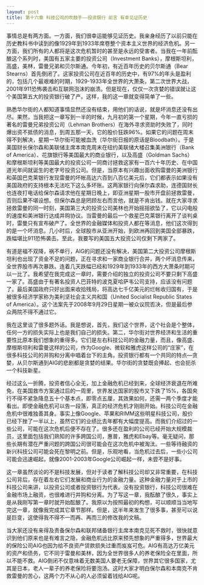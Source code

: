 ```yaml
---
layout: post
title: 第十六章 科技公司的吹鼓手——投资银行 前言 有幸见证历史 
---
```

事情总是有两方面。一方面，我们很幸运能够见证历史。我亲身经历了以前只能在历史教科书中读到的像1929年到1933年席卷整个资本主义世界的经济危机。另一方面，我们所有的人都将是这次危机暂时的甚至是永远的受害者。当我在一年前酝酿这个系列时，美国有五家主要的投资公司（Investment Banks），摩根斯坦利，高盛，美林，雷曼兄弟和贝尔斯通。今年初，有近百年历史的贝尔斯通（Bear Stearns）首先倒闭了。这家投资公司在近百年的历史中，有97%的年头是盈利的，包括几个最艰难的时期，1929-1933年全世界的大萧条，第二次世界大战，2001年911恐怖袭击和互联网泡沫的崩溃。但是现在，仅仅一次贪婪的错误就让这个美国第五大的投资银行破了产。这样，我的这一章就变得简单了一些。

熟悉华尔街的人都知道事情显然还没有结束，用他们的话说，就是坏消息还没有出尽。果然，当我把这一章写到一半的时候，九月初的第一个星期，今年一直亏损的著名的雷曼兄弟投资公司（Lehman Brothers）在海外寻求资助时失败了，同时爆出资不抵债的消息，到周五那一天，它的股价狂跌96%。如果它的问题在周末得不到解决，星期一华尔街可能被血洗（华尔街日报的原话是Bloodbath）。于是美国财长保尔森和美联储主席本南克周末在纽约美联储大楼召集美洲银行（Bank of America）、花旗银行等美国最大的商业银行，以及高盛（Goldman Sachs）和摩根斯坦利等美国最大的投资公司一同商讨拯救这家有一百六十年历史、在中国道光年间就诞生的老字号投资公司。但是，当原本有兴趣出面收购雷曼的美洲银行和英国巴克莱银行发现雷曼的坏帐高达六百到八百亿美元后，它们都表示如果没有美国政府的支持根本无法吃下这么多坏账。这两家银行向保尔森求助，连德国财长也连夜打电话给保尔森请求他在星期日晚上，即亚洲星期一股市开盘前拯救雷曼，否则后果不堪设想。但保尔森总是罔顾左右而言他，就是不肯出钱。就在大家寻求拯救雷曼的同一时刻，美国第三大的投资公司美林也开始摇摇欲坠了，它以闪电般的速度和美洲银行达成并购协议。当雷曼的最后一个救星巴克莱银行离开了谈判桌时，雷曼只有宣布破产了。全世界的金融媒体和投资人都在等消息，他们这次得到的是一个坏消息。几小时后，全球股市从亚洲开始，到欧洲再回到美国全部暴跌，跌幅堪比911恐怖袭击。至此，我要写的美国五大投资公司仅剩下两家了。

有道是福不双降，祸不单行，AIG的问题还没有解决，美国第二大投资公司摩根斯坦利也出现了资金不足的问题，正在寻求和一家商业银行合并，两个坏消息传来，全世界股市再次暴跌。连着几天跌幅已经和1929年到1933年的西方大萧条时期可以一比了。我希望在我完成这一章时，需要介绍的独立的投资公司不要只剩下高盛一家了。高盛由于有著名投资人巴菲特的波克夏哈萨韦公司支持，应该没有问题了。最后美国政府只好出面来收拾残局，将高达七千亿美元的烂帐收归国有，于是被很多经济学家称为美利坚社会主义共和国（United Socialist Republic States of America）。这个法案先于2008年9月29日星期一被众议院否决，但是最后参众两院不得不通过它。

我在这里谈了很多题外话。我是想说，首先，我们这个世界，这个社会是个整体，任何一方的损失实际上也是我们自己的损失。第二，华尔街对世界经济和生活的重要性比原本我们想象的重得多。它们是左右科技公司的金融力量，而且，像高盛、摩根斯坦利和雷曼这样的公司，作为Google、微软和雅虎这样公司的“庄家”，在很多科技公司的并购和分离中唱着台下的主角。投资银行都有一个共同的特点—贪婪，从贝尔斯通到AIG的悲剧都是贪婪的结果。华尔街的贪婪既会捧起、也会扼杀一个科技新星。

经过这么一折腾，投资者信心全无，加上金融危机已经到来，全球经济衰退在所难免，在美国救市方案通过后的一周里，世界发达国家的股市又下跌了15%，各国央行不得不紧急降息五十个基本点，即零点五厘，其效果如何，还需一两个季度才能看出。即使金融危机可以告一段落，真正的经济危机才刚刚开始。科技公司在金融危机中很难独善其身。事实上像Google、苹果和RIMM这些明星科技公司，股价已经下挫了一半以上，虽然它们的业绩比去年都有大幅度提高。而我们介绍过的一些公司，可能在这次危机后便不存在了。很多还在盈利的公司已经开始大规模裁员，这里面包括我们熟知的许多跨国公司，惠普，雅虎和Ebay等。毫无疑问，那些长期有潜在严重问题的跨国公司很可能会在这次危机中被淘汰。一些等待融资的新兴科技公司可能会死在黎明之前。但是，乐观地看，当危机过去后，一些小公司可能会迅速崛起，就像2001-2003年Google公司崛起一样，未尝不是好事。

这一章虽然谈论的不是科技发展，但对于读者了解科技公司却又非常重要，在科技公司背后，存在着左右它们发展和商业行为的金融力量。这种金融力量对于上市的科技公司来讲，以投资公司或者投资银行为代表。没有投资银行，科技公司很难在金融市场上融资，也很难进行并购和分离。为了写这一章，我酝酿了很久，事实上是从我刚写第一章时就开始酝酿了。我原以为按照最初的构想，可以顺顺当当地写完这一章，就像我完成其它章节那样。但是，这半年来发生了很多事，甚至可以说是巨变，这使得我不得不一而再、再而三的修改我的文稿。

当大家还没有来得及责备保尔森和联邦储备银行主席本南克见死不救时，很快就意识到他们原来也是有难言之隐，金融危机远比原来预先想象的严重得多，世界最大的保险公司AIG也因为给不良资产贷款损失过重而岌岌可危。AIG有高达万亿美元的资产和债务，它不同于雷曼和美林，因为全世界很多人的养老保险全在里面，所以不能不救。AIG倒闭不仅意味着无数美国人要老无保障，世界其它很多国家，尤其是日本，老人一辈子的养老保险将要泡汤。这时大家才明白保尔森和本南克不肯救雷曼的苦心，这两个力不从心的人必须留着钱给AIG呢。

